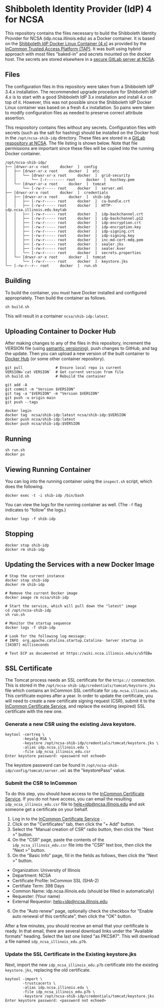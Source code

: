 # Shibboleth Identity Provider (IdP) 4 for NCSA

This repository contains the files necessary to build the Shibboleth
Identity Provider for NCSA (idp.ncsa.illinois.edu) as a Docker container. It
is based on the [Shibboleth IdP Docker Linux Container
(4.x)](https://github.internet2.edu/docker/shib-idp) as provided by the
[InCommon Trusted Access Platform
(TAP)](https://spaces.at.internet2.edu/x/fQFbC). It was built using hybrid
approach with most files "baked-in" and secrets mounted on the docker host.
The secrets are stored elsewhere in a [secure GitLab server at
NCSA](https://git.security.ncsa.illinois.edu/cisr/ncsa-shib-idp).

## Files

The configuration files in this repository were taken from a Shibboleth IdP
3.4.x installation. The recommended upgrade procedure for Shibboleth IdP 4.x
is to start with a good Shibboleth IdP 3.x installation and install 4.x on
top of it. However, this was not possible since the Shibboleth IdP Docker
Linux container was based on a fresh 4.x installation. So pains were taken
to modify configuration files as needed to preserve correct attribute
assertion.

This respository contains files without any secrets. Configuration files
with secrets (such as the salt for hashing) should be installed on the
Docker host in the `/opt/ncsa-shib-idp` directory. These files are stored in
a [GitLab respository at
NCSA](https://git.security.ncsa.illinois.edu/cisr/ncsa-shib-idp). The file
listing is shown below. Note that file permissions are important since these
files will be copied into the running Docker container.

```
/opt/ncsa-shib-idp/
├── [drwxr-xr-x root     docker  ]  config
│   ├── [drwxr-xr-x root     docker  ]  etc
│   │   └── [drwxr-xr-x root     docker  ]  grid-security
│   │       └── [-r-------- root     docker  ]  hostkey.pem
│   └── [drwxr-xr-x root     docker  ]  tomcat
│       └── [-rw-r----- root     docker  ]  server.xml
├── [drwxr-xr-x root     docker  ]  credentials
│   ├── [drwxr-xr-x root     docker  ]  shib-idp
│   │   ├── [-rw-r----- root     docker  ]  ca-bundle.crt
│   │   ├── [-rw-r----- root     docker  ]  HTTP-idp.ncsa.illinois.edu.keytab
│   │   ├── [-rw-r----- root     docker  ]  idp-backchannel.crt
│   │   ├── [-rw-r----- root     docker  ]  idp-backchannel.p12
│   │   ├── [-rw-r----- root     docker  ]  idp-encryption.crt
│   │   ├── [-rw-r----- root     docker  ]  idp-encryption.key
│   │   ├── [-rw-r----- root     docker  ]  idp-signing.crt
│   │   ├── [-rw-r----- root     docker  ]  idp-signing.key
│   │   ├── [-rw-r----- root     docker  ]  inc-md-cert-mdq.pem
│   │   ├── [-rw-r----- root     docker  ]  sealer.jks
│   │   ├── [-rw-r----- root     docker  ]  sealer.kver
│   │   └── [-rw-r----- root     docker  ]  secrets.properties
│   └── [drwxr-xr-x root     docker  ]  tomcat
│       └── [-rw-r----- root     docker  ]  keystore.jks
└── [-rw-r--r-- root     docker  ]  run.sh
```

## Building

To build the container, you must have Docker installed and configured
appropriately.  Then build the container as follows.

```
sh build.sh
```

This will result in a container `ncsa/shib-idp:latest`. 

## Uploading Container to Docker Hub

After making changes to any of the files in this repository, increment the
VERSION file (using [semantic versioning](https://semver.org/)), push
changes to GitHub, and tag the update. Then you can upload a new version of
the built container to [Docker Hub](https://hub.docker.com) (or some other
container repository). 

```
git pull               # Ensure local repo is current
VERSION=`cat VERSION`  # Get current version from file
sh build.sh            # Rebuild the container

git add -A
git commit -m "Version $VERSION"
git tag -a "$VERSION" -m "Version $VERSION"
git push -u origin main
git push --tags

docker login
docker tag  ncsa/shib-idp:latest ncsa/shib-idp:$VERSION
docker push ncsa/shib-idp:latest
docker push ncsa/shib-idp:$VERSION
```

## Running

```
sh run.sh
docker ps
```

## Viewing Running Container

You can log into the running container using the `inspect.sh` script, which
does the following.

```
docker exec -t -i shib-idp /bin/bash
```

You can view the logs for the running container as well. (The `-f` flag
indicates to "follow" the logs.)

```
docker logs -f shib-idp
```

## Stopping

```
docker stop shib-idp
docker rm shib-idp
```

## Updating the Services with a new Docker Image

```
# Stop the current instance
docker stop shib-idp
docker rm shib-idp

# Remove the current Docker image
docker image rm ncsa/shib-idp

# Start the service, which will pull down the "latest" image
cd /opt/ncsa-shib-idp
sh run.sh

# Monitor the startup sequence 
docker logs -f shib-idp

# Look for the following log message:
# INFO  org.apache.catalina.startup.Catalina- Server startup in [34387] milliseconds

# Test ECP as documented at https://wiki.ncsa.illinois.edu/x/u5fEBw
```

## SSL Certificate

The Tomcat process needs an SSL certificate for the `https://` connection.
This is stored in the `/opt/ncsa-shib-idp/credentials/tomcat/keystore.jks`
file which contains an InCommon SSL certificate for `idp.ncsa.illinois.edu`.
This certificate expires after a year. In order to update the certificate,
you will need to create a new certificate signing request (CSR), submit it
to the [InCommon Certificate
Service](https://cert-manager.com/customer/InCommon), and replace the
existing (expired) SSL certificate with the new one. 

### Generate a new CSR using the existing Java keystore.

```
keytool -certreq \
        -keyalg RSA \
        -keystore /opt/ncsa-shib-idp/credentials/tomcat/keystore.jks \
        -alias idp.ncsa.illinois.edu \
        -file idp_ncsa_illinois_edu.csr
Enter keystore password: <password not echoed>
```

The keystore password can be found in
`/opt/ncsa-shib-idp/config/tomcat/server.xml` as the "keystorePass" value.

### Submit the CSR to InCommon

To do this step, you should have access to the [InCommon Certificate
Service](https://cert-manager.com/customer/InCommon). If you do not have
access, you can email the resulting `idp_ncsa_illinois_edu.csr` file to
[help+idp@ncsa.illinois.edu](mailto:help+idp@ncsa.illinios.edu) and ask
someone get a certificate on your behalf. 

1. Log in to the [InCommon Certificate
   Service](https://cert-manager.com/customer/InCommon) .
2. Click on the "Certificates" tab, then click the "+ Add" button.
3. Select the "Manual creation of CSR" radio button, then click the "Next >"
   button.
4. On the "CSR" page, paste the contents of the `idp_ncsa_illinois_edu.csr` file
   into the "CSR" text box, then click the "Next >" button.
5. On the "Basic Info" page, fill in the fields as follows, then click the
   "Next >" button.
  - Organization: University of Illinois
  - Department: NCSA
  - Certificate Profile: InCommon SSL (SHA-2)
  - Certifiate Term: 398 Days
  - Common Name: idp.ncsa.illinois.edu (should be filled in automatically)
  - Requester: (Your name)
  - External Requestor: help+idp@ncsa.illinois.edu
6. On the "Auto renew" page, optionally check the checkbox for "Enable auto
   renewal of this certificate", then click the "OK" button.

After a few minutes, you should receive an email that your certificate is
ready. In that email, there are several download links under the "Available
formats" heading.  Select the last one listed "as PKCS#7". This will
download a file named `idp_ncsa_illinois_edu.p7b`. 

### Update the SSL Certificate in the Existing keystore.jks

Next, import the new `idp_ncsa_illinois_edu.p7b` certificate into the
existing `keystore.jks`, replacing the old certificate.

```
keytool -import \
        -trustcacerts \
        -alias idp.ncsa.illinois.edu \
        -file idp_ncsa_illinois_edu.p7b \
        -keystore /opt/ncsa-shib-idp/credentials/tomcat/keystore.jks
Enter keystore password: <password not echoed>
```
